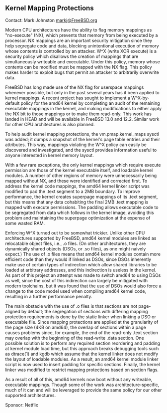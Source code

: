 ## Kernel Mapping Protections ##

Contact: Mark Johnston <markj@FreeBSD.org>

Modern CPU architectures have the ability to flag memory mappings as
"no-execute" (NX), which prevents that memory from being executed by a
processor.  NX mappings are an important security mitigation since they help
segregate code and data, blocking unintentional execution of memory whose
contents is controlled by an attacker.  W^X (write XOR execute) is a security
policy which disallows the creation of mappings that are simultaneously
writeable and executable.  Under this policy, memory whose contents can be
modified must be mapped with the NX flag.  This policy makes harder to exploit
bugs that permit an attacker to arbitrarily overwrite data.

FreeBSD has long made use of the NX flag for userspace mappings whenever
possible, but only in the past several years has it been applied to kernel
mappings.  A recent project has sought to implement a W^X-by-default policy for
the amd64 kernel by completing an audit of the remaining executable mappings in
the kernel, and making modifications to either apply the NX bit to those
mappings or to make them read-only.  This work has landed in HEAD and will be
available in FreeBSD 13.0 and 12.2.  Similar work for other CPU architectures is
also planned.

To help audit kernel mapping protections, the vm.pmap.kernel_maps sysctl was
added; it dumps a snapshot of the kernel's page table entries and their
attributes.  This way, mappings violating the W^X policy can easily be
discovered and investigated, and the sysctl provides information useful to
anyone interested in kernel memory layout.

With a few rare exceptions, the only kernel mappings which require execute
permission are those of the kernel executable itself, and loadable kernel
modules.  A number of other regions of memory were unnecessarily being mapped
without NX, and these were identified and corrected first.  To address the
kernel code mappings, the amd64 kernel linker script was modified to pad the
.text segment to a 2MB boundary.  To improve performance, the kernel creates
superpage mappings of its .text segment, but this means that any data cohabiting
the final 2MB .text mapping is mapped with execute permissions.  The padding
allows executable code to be segregated from data which follows in the kernel
image, avoiding this problem and maintaining the superpage optimization at the
expense of some wasted RAM.

Enforcing W^X turned out to be somewhat trickier.  Unlike other CPU
architectures supported by FreeBSD, amd64 kernel modules are linked as
relocatable object files, i.e., .o files.  (On other architectures, they are
dynamically shared objects (DSOs, or .so files), as one might naively expect.)
The use of .o files means that amd64 kernel modules contain more efficient code
than they would if linked as DSOs, since DSOs inherently make use of certain
types of indirection which allow shared libraries to be loaded at arbitrary
addresses, and this indirection is useless in the kernel.  As part of this
project an attempt was made to switch amd64 to using DSOs as well, since the
cost of this indirection can largely be mitigated with modern toolchains, but it
was found that the use of DSOs would also force a change to the code model used
when compiling amd64 kernel code, resulting in a further performance penalty.

The main obstacle with the use of .o files is that sections are not page-aligned
by default; the segregation of sections with differing mapping protection
requirements is done by the static linker when linking a DSO or executable file.
Since mapping protections are applied at the granularity of the page size (4KB
on amd64), the overlap of sections within a page causes problems since, for
example, the end of the read-only .text section may overlap with the beginning
of the read-write .data section.  One possible solution is to perform any
required section reordering and padding at kernel module load time, but this
approach breaks debugging tools such as dtrace(1) and kgdb which assume that the
kernel linker does not modify the layout of loadable modules.  As a result, an
amd64 kernel module linker script is now used to insert padding for specific
sections.  Finally, the kernel linker was modified to restrict mapping
protections based on section flags.

As a result of all of this, amd64 kernels now boot without any writeable,
executable mappings.  Though some of the work was architecture-specific, much of
it can and will be leveraged to provide the same policy for our other supported
architectures.

Sponsor: Netflix
